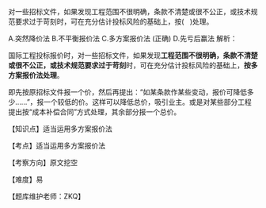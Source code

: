 <p>对一些招标文件，如果发现工程范围不很明确，条款不清楚或很不公正，或技术规范要求过于苛刻时，可在充分估计投标风险的基础上，按( &nbsp; )处理。</p>
A.突然降价法
B.不平衡报价法
C.多方案报价法  (正确)
D.先亏后赢法
解析：<p>国际工程投标报价时，对一些招标文件，如果发现<strong>工程范围不很明确，条款不清楚或很不公正，或技术规范要求过于苛刻</strong>时，可在充分估计投标风险的基础上，<strong>按多方案报价法处理</strong>。</p><p>即先按原招标文件报一个价，然后再提出：“如某条款作某些变动，报价可降低多少……”，报一个较低的价。这样可以降低总价，吸引业主。或是对某些部分工程提出按“成本补偿合同”方式处理，其余部分报一个总价。</p><p>【知识点】适当运用多方案报价法</p><p>【考点】适当运用多方案报价法</p><p>【考察方向】原文挖空</p><p>【难度】易</p><p>【题库维护老师：ZKQ】</p>
